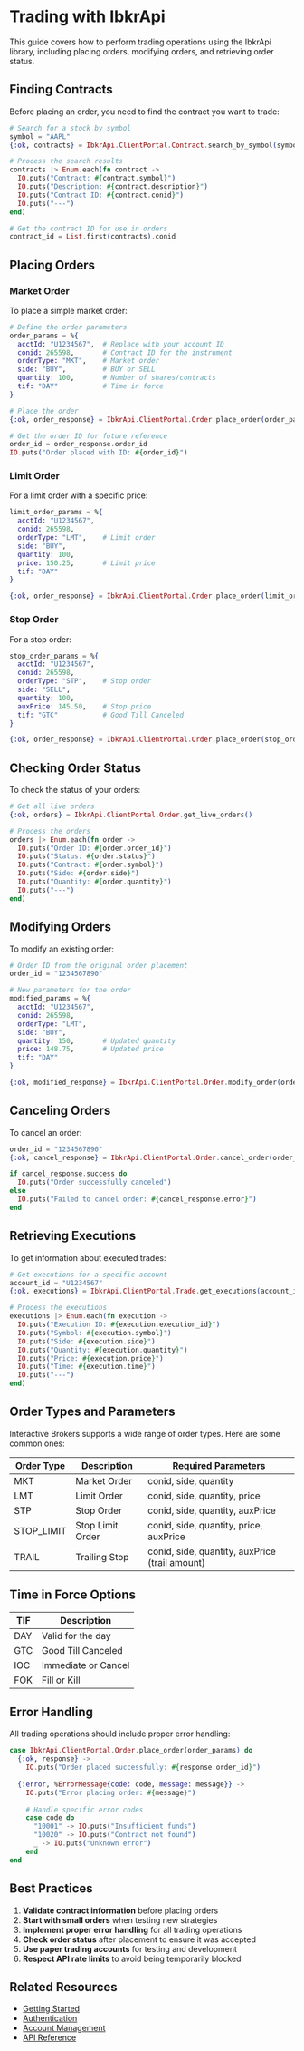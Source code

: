 # Trading with IbkrApi

This guide covers how to perform trading operations using the IbkrApi library, including placing orders, modifying orders, and retrieving order status.

## Finding Contracts

Before placing an order, you need to find the contract you want to trade:

```elixir
# Search for a stock by symbol
symbol = "AAPL"
{:ok, contracts} = IbkrApi.ClientPortal.Contract.search_by_symbol(symbol)

# Process the search results
contracts |> Enum.each(fn contract ->
  IO.puts("Contract: #{contract.symbol}")
  IO.puts("Description: #{contract.description}")
  IO.puts("Contract ID: #{contract.conid}")
  IO.puts("---")
end)

# Get the contract ID for use in orders
contract_id = List.first(contracts).conid
```

## Placing Orders

### Market Order

To place a simple market order:

```elixir
# Define the order parameters
order_params = %{
  acctId: "U1234567",  # Replace with your account ID
  conid: 265598,       # Contract ID for the instrument
  orderType: "MKT",    # Market order
  side: "BUY",         # BUY or SELL
  quantity: 100,       # Number of shares/contracts
  tif: "DAY"           # Time in force
}

# Place the order
{:ok, order_response} = IbkrApi.ClientPortal.Order.place_order(order_params)

# Get the order ID for future reference
order_id = order_response.order_id
IO.puts("Order placed with ID: #{order_id}")
```

### Limit Order

For a limit order with a specific price:

```elixir
limit_order_params = %{
  acctId: "U1234567",
  conid: 265598,
  orderType: "LMT",    # Limit order
  side: "BUY",
  quantity: 100,
  price: 150.25,       # Limit price
  tif: "DAY"
}

{:ok, order_response} = IbkrApi.ClientPortal.Order.place_order(limit_order_params)
```

### Stop Order

For a stop order:

```elixir
stop_order_params = %{
  acctId: "U1234567",
  conid: 265598,
  orderType: "STP",    # Stop order
  side: "SELL",
  quantity: 100,
  auxPrice: 145.50,    # Stop price
  tif: "GTC"           # Good Till Canceled
}

{:ok, order_response} = IbkrApi.ClientPortal.Order.place_order(stop_order_params)
```

## Checking Order Status

To check the status of your orders:

```elixir
# Get all live orders
{:ok, orders} = IbkrApi.ClientPortal.Order.get_live_orders()

# Process the orders
orders |> Enum.each(fn order ->
  IO.puts("Order ID: #{order.order_id}")
  IO.puts("Status: #{order.status}")
  IO.puts("Contract: #{order.symbol}")
  IO.puts("Side: #{order.side}")
  IO.puts("Quantity: #{order.quantity}")
  IO.puts("---")
end)
```

## Modifying Orders

To modify an existing order:

```elixir
# Order ID from the original order placement
order_id = "1234567890"

# New parameters for the order
modified_params = %{
  acctId: "U1234567",
  conid: 265598,
  orderType: "LMT",
  side: "BUY",
  quantity: 150,       # Updated quantity
  price: 148.75,       # Updated price
  tif: "DAY"
}

{:ok, modified_response} = IbkrApi.ClientPortal.Order.modify_order(order_id, modified_params)
```

## Canceling Orders

To cancel an order:

```elixir
order_id = "1234567890"
{:ok, cancel_response} = IbkrApi.ClientPortal.Order.cancel_order(order_id)

if cancel_response.success do
  IO.puts("Order successfully canceled")
else
  IO.puts("Failed to cancel order: #{cancel_response.error}")
end
```

## Retrieving Executions

To get information about executed trades:

```elixir
# Get executions for a specific account
account_id = "U1234567"
{:ok, executions} = IbkrApi.ClientPortal.Trade.get_executions(account_id)

# Process the executions
executions |> Enum.each(fn execution ->
  IO.puts("Execution ID: #{execution.execution_id}")
  IO.puts("Symbol: #{execution.symbol}")
  IO.puts("Side: #{execution.side}")
  IO.puts("Quantity: #{execution.quantity}")
  IO.puts("Price: #{execution.price}")
  IO.puts("Time: #{execution.time}")
  IO.puts("---")
end)
```

## Order Types and Parameters

Interactive Brokers supports a wide range of order types. Here are some common ones:

| Order Type | Description | Required Parameters |
|------------|-------------|---------------------|
| MKT | Market Order | conid, side, quantity |
| LMT | Limit Order | conid, side, quantity, price |
| STP | Stop Order | conid, side, quantity, auxPrice |
| STOP_LIMIT | Stop Limit Order | conid, side, quantity, price, auxPrice |
| TRAIL | Trailing Stop | conid, side, quantity, auxPrice (trail amount) |

## Time in Force Options

| TIF | Description |
|-----|-------------|
| DAY | Valid for the day |
| GTC | Good Till Canceled |
| IOC | Immediate or Cancel |
| FOK | Fill or Kill |

## Error Handling

All trading operations should include proper error handling:

```elixir
case IbkrApi.ClientPortal.Order.place_order(order_params) do
  {:ok, response} ->
    IO.puts("Order placed successfully: #{response.order_id}")
    
  {:error, %ErrorMessage{code: code, message: message}} ->
    IO.puts("Error placing order: #{message}")
    
    # Handle specific error codes
    case code do
      "10001" -> IO.puts("Insufficient funds")
      "10020" -> IO.puts("Contract not found")
      _ -> IO.puts("Unknown error")
    end
end
```

## Best Practices

1. **Validate contract information** before placing orders
2. **Start with small orders** when testing new strategies
3. **Implement proper error handling** for all trading operations
4. **Check order status** after placement to ensure it was accepted
5. **Use paper trading accounts** for testing and development
6. **Respect API rate limits** to avoid being temporarily blocked

## Related Resources

- [Getting Started](../tutorials/getting_started.html)
- [Authentication](../tutorials/authentication.html)
- [Account Management](account_management.html)
- [API Reference](../reference/api_reference.html)
